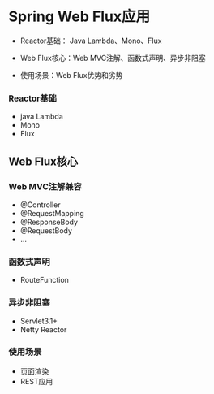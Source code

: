 # Spring Web Flux应用

- Reactor基础： Java Lambda、Mono、Flux
- Web Flux核心：Web MVC注解、函数式声明、异步非阻塞

- 使用场景：Web Flux优势和劣势

### Reactor基础

- java Lambda
- Mono
- Flux

## Web Flux核心

### Web MVC注解兼容

- @Controller
- @RequestMapping
- @ResponseBody
- @RequestBody
- ...

### 函数式声明

- RouteFunction

### 异步非阻塞

- Servlet3.1+
- Netty Reactor

### 使用场景

- 页面渲染
- REST应用